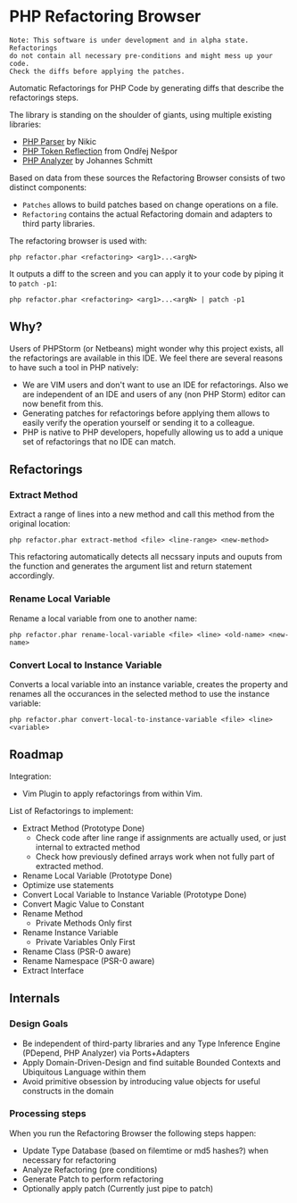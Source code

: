 # PHP Refactoring Browser

    Note: This software is under development and in alpha state. Refactorings
    do not contain all necessary pre-conditions and might mess up your code.
    Check the diffs before applying the patches.

Automatic Refactorings for PHP Code by generating diffs that describe
the refactorings steps.

The library is standing on the shoulder of giants, using multiple existing libraries:

* [PHP Parser](https://github.com/nikic/PHP-Parser) by Nikic
* [PHP Token Reflection](https://github.com/Andrewsville/PHP-Token-Reflection) from Ondřej Nešpor
* [PHP Analyzer](https://github.com/scrutinizer-ci/php-analyzer) by Johannes Schmitt

Based on data from these sources the Refactoring Browser consists of two distinct components:

* ``Patches`` allows to build patches based on change operations on a file.
* ``Refactoring`` contains the actual Refactoring domain and adapters to third party libraries.

The refactoring browser is used with:

    php refactor.phar <refactoring> <arg1>...<argN>

It outputs a diff to the screen and you can apply it to your code by piping it to ``patch -p1``:

    php refactor.phar <refactoring> <arg1>...<argN> | patch -p1

## Why?

Users of PHPStorm (or Netbeans) might wonder why this project exists, all the
refactorings are available in this IDE. We feel there are several reasons to have
such a tool in PHP natively:

* We are VIM users and don't want to use an IDE for refactorings. Also we
  are independent of an IDE and users of any (non PHP Storm) editor can now
  benefit from this.
* Generating patches for refactorings before applying them allows to easily
  verify the operation yourself or sending it to a colleague.
* PHP is native to PHP developers, hopefully allowing us to add a unique set
  of refactorings that no IDE can match.

## Refactorings

### Extract Method

Extract a range of lines into a new method and call this method from the original
location:

    php refactor.phar extract-method <file> <line-range> <new-method>

This refactoring automatically detects all necssary inputs and ouputs from the
function and generates the argument list and return statement accordingly.

### Rename Local Variable

Rename a local variable from one to another name:

    php refactor.phar rename-local-variable <file> <line> <old-name> <new-name>

### Convert Local to Instance Variable

Converts a local variable into an instance variable, creates the property and renames
all the occurances in the selected method to use the instance variable:

    php refactor.phar convert-local-to-instance-variable <file> <line> <variable>

## Roadmap

Integration:

* Vim Plugin to apply refactorings from within Vim.

List of Refactorings to implement:

* Extract Method (Prototype Done)
    * Check code after line range if assignments are actually used, or just internal to extracted method
    * Check how previously defined arrays work when not fully part of extracted method.
* Rename Local Variable (Prototype Done)
* Optimize use statements
* Convert Local Variable to Instance Variable (Prototype Done)
* Convert Magic Value to Constant
* Rename Method
    * Private Methods Only first
* Rename Instance Variable
    * Private Variables Only First
* Rename Class (PSR-0 aware)
* Rename Namespace (PSR-0 aware)
* Extract Interface

## Internals

### Design Goals

* Be independent of third-party libraries and any Type Inference Engine (PDepend, PHP Analyzer) via Ports+Adapters
* Apply Domain-Driven-Design and find suitable Bounded Contexts and Ubiquitous Language within them
* Avoid primitive obsession by introducing value objects for useful constructs in the domain

### Processing steps

When you run the Refactoring Browser the following steps happen:

* Update Type Database (based on filemtime or md5 hashes?) when necessary for refactoring
* Analyze Refactoring (pre conditions)
* Generate Patch to perform refactoring
* Optionally apply patch (Currently just pipe to patch)

